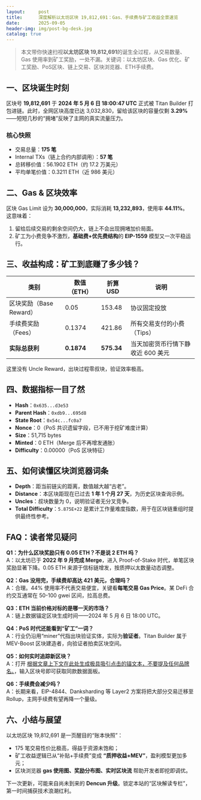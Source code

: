```yaml
---
layout:     post
title:      深度解析以太坊区块 19,812,691：Gas、手续费与矿工收益全景速览
date:       2025-09-05
header-img: img/post-bg-desk.jpg
catalog: true
---
```


> 本文带你快速扫视**以太坊区块 19,812,691**的诞生全过程，从交易数量、Gas 使用率到矿工奖励，一处不漏。关键词：以太坊区块、Gas 优化、矿工奖励、PoS区块、链上交易、区块浏览器、ETH手续费。

## 一、区块诞生时刻  
区块号 **19,812,691** 于 **2024 年 5 月 6 日 18:00:47 UTC** 正式被 Titan Builder 打包进链。此时，全网区块高度已达 3,032,830，留给该区块的容量仅剩 **3.29%**——短短几秒的“拥堵”反映了主网的真实流量压力。

### 核心快照
- 交易总量：**175 笔**
- Internal TXs（链上合约内部调用）：**57 笔**
- 总转移价值：56.1902 ETH（约 17.2 万美元）
- 平均单笔价值：0.3211 ETH（近 986 美元）

## 二、Gas & 区块效率
区块 Gas Limit 设为 **30,000,000**，实际消耗 **13,232,893**，使用率 **44.11%**。  
这意味着：  
1. 留给后续交易的剩余空间仍大，链上不会出现拥堵加价局面。  
2. 矿工为小费竞争不激烈，**基础费+优先费结构**的 **EIP-1559** 模型又一次平稳运行。

## 三、收益构成：矿工到底赚了多少钱？

| **类别** | **数值（ETH）** | **折算 USD** | **说明** |
| --- | --- | --- | --- |
| 区块奖励（Base Reward） | 0.05 | 153.48 | 协议固定投放 |
| 手续费奖励（Fees） | 0.1374 | 421.86 | 所有交易支付的小费（Tips） |
| **实际总获利** | **0.1874** | **575.34** | 当天加密货币行情下静收近 600 美元 |

这里没有 Uncle Reward，出块过程零叔块，验证效率极高。

## 四、数据指标一目了然

- **Hash**：`0x635...d3e53`  
- **Parent Hash**：`0xdb9...695d8`  
- **State Root**：`0x54c...fc0a7`  
- **Nonce**：0（PoS 共识遗留字段，已不用于挖矿难度计算）  
- **Size**：51,715 bytes  
- **Minted**：0 ETH（Merge 后不再增发通胀）  
- **Difficulty**：0.00000（PoS 区块特征）

## 五、如何读懂区块浏览器词条

- **Depth**：距当前链尖的距离，数值越大越“古老”。  
- **Distance**：本区块距现在已过去 **1 年 1 个月 27 天**，为历史区块查询示例。  
- **Uncles**：叔块数量为 0，说明验证者无分叉竞争。  
- **Total Difficulty**：`5.875E+22` 是累计工作量难度指数，用于在区块链重组时提供最终性参考。

## FAQ：读者常见疑问

**Q1：为什么区块奖励只有 0.05 ETH？不是说 2 ETH 吗？**  
A：以太坊已于 **2022 年 9 月完成 Merge**，进入 Proof-of-Stake 时代，单笔区块奖励显著下降。0.05 ETH 来源于信标链增发，按质押以太数量动态调整。

**Q2：Gas 没用完，手续费却高达 421 美元，合理吗？**  
A：合理。44% 使用率不代表交易便宜，关键看**每笔交易 Gas Price**。某 DeFi 合约交互通常在 50-100 gwei 区间，拉高总费。

**Q3：ETH 当前价格对标的是哪一天的市场？**  
A：链上数据锚定区块生成时间——2024 年 5 月 6 日 18:00 UTC。

**Q4：PoS 时代还能看到“矿工”一词？**  
A：行业仍沿用“miner”代指出块验证实体，实际为**验证者**。Titan Builder 属于 MEV-Boost 区块建造者，向验证者拍卖区块空间。

**Q5：如何实时追踪新区块？**  
A：打开 [根据文章上下文在此处生成极具吸引点击的锚文本，不要提及任何品牌名。](https://okxdog.com/)，输入区块号即可获取同款数据面板。

**Q6：手续费会减少吗？**  
A：长期来看，EIP-4844、Danksharding 等 Layer2 方案将把大部分交易迁移至 Rollup，主网手续费有望再降一个量级。

## 六、小结与展望

以太坊区块 19,812,691 是一页醒目的“账本快照”：  
- 175 笔交易性价比极高，得益于资源未饱和；  
- 矿工收益逻辑已从“补贴+手续费”变成 **“质押收益+MEV”**，盈利模型更加多元；  
- 区块浏览器 **gas 使用图、奖励分布图、实时区块流** 帮助开发者即挖即调优。

下一次更新，可能来自尚未到来的 **Dencun 升级**。锁定本站的“区块解读专栏”，第一时间捕获技术浪潮红利。